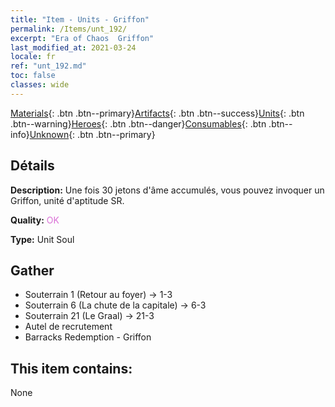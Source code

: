 ```yaml
---
title: "Item - Units - Griffon"
permalink: /Items/unt_192/
excerpt: "Era of Chaos  Griffon"
last_modified_at: 2021-03-24
locale: fr
ref: "unt_192.md"
toc: false
classes: wide
---
```

 [Materials](/fr/Items/){: .btn .btn--primary}[Artifacts](/fr/Items/Artifacts/){: .btn .btn--success}[Units](/fr/Items/Units/){: .btn .btn--warning}[Heroes](/fr/Items/Heroes/){: .btn .btn--danger}[Consumables](/fr/Items/Consumables/){: .btn .btn--info}[Unknown](/fr/Items/Unknown/){: .btn .btn--primary}

## Détails
 **Description:** Une fois 30 jetons d'âme accumulés, vous pouvez invoquer un Griffon, unité d'aptitude SR.

 **Quality:** <span style="color: #DA70D6">OK</span>

 **Type:** Unit Soul

## Gather

*    Souterrain 1 (Retour au foyer) -> 1-3 
*    Souterrain 6 (La chute de la capitale) -> 6-3 
*    Souterrain 21 (Le Graal) -> 21-3 
*    Autel de recrutement 
*    Barracks Redemption - Griffon 

## This item contains:

  None

